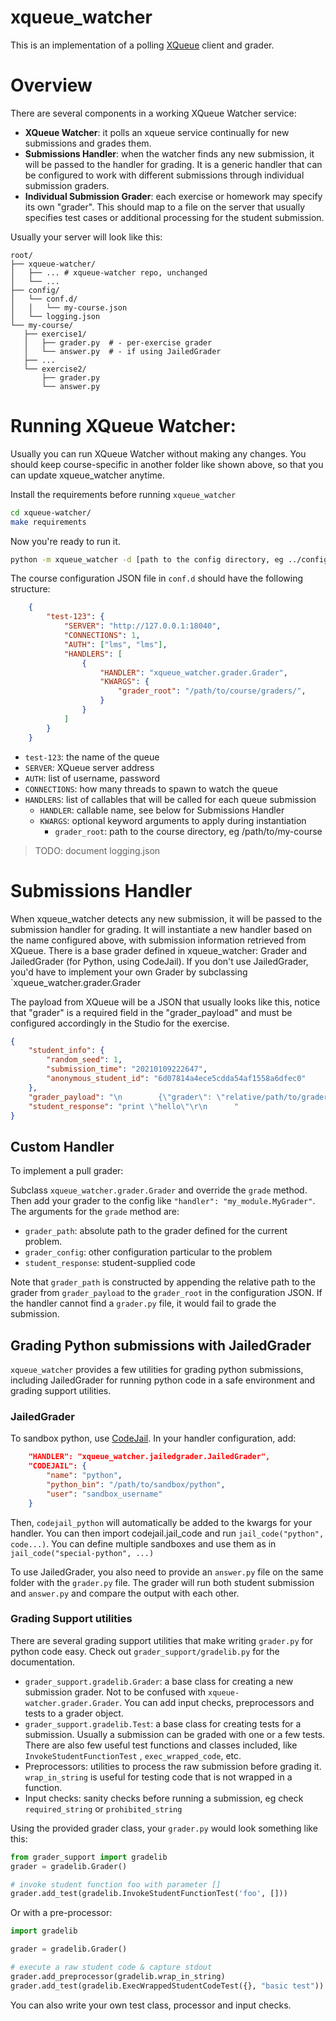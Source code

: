 xqueue_watcher
==========

This is an implementation of a polling [XQueue](https://github.com/edx/xqueue) client and grader.

Overview
========

There are several components in a working XQueue Watcher service:
- **XQueue Watcher**: it polls an xqueue service continually for new submissions and grades them.
- **Submissions Handler**: when the watcher finds any new submission, it will be passed to the handler for grading. It is a generic handler that can be configured to work with different submissions through individual submission graders.
- **Individual Submission Grader**: each exercise or homework may specify its own "grader". This should map to a file on the server that usually specifies test cases or additional processing for the student submission.

Usually your server will look like this:
```
root/
├── xqueue-watcher/
│   ├── ... # xqueue-watcher repo, unchanged
│   └── ...
├── config/
│   └── conf.d/
│   │   └── my-course.json
│   └── logging.json
└── my-course/
   ├── exercise1/
   │   ├── grader.py  # - per-exercise grader
   │   └── answer.py  # - if using JailedGrader
   ├── ...
   └── exercise2/
       ├── grader.py
       └── answer.py
```
Running XQueue Watcher:
======================

Usually you can run XQueue Watcher without making any changes. You should keep course-specific in another folder like shown above, so that you can update xqueue_watcher anytime.

Install the requirements before running `xqueue_watcher`
```bash
cd xqueue-watcher/
make requirements
```

Now you're ready to run it.
```bash
python -m xqueue_watcher -d [path to the config directory, eg ../config]
```

The course configuration JSON file in `conf.d` should have the following structure:
```json
    {
        "test-123": {
            "SERVER": "http://127.0.0.1:18040",
            "CONNECTIONS": 1,
            "AUTH": ["lms", "lms"],
            "HANDLERS": [
                {
                    "HANDLER": "xqueue_watcher.grader.Grader",
                    "KWARGS": {
                        "grader_root": "/path/to/course/graders/",
                    }
                }
            ]
        }
    }
```

* `test-123`: the name of the queue
* `SERVER`: XQueue server address
* `AUTH`: list of username, password
* `CONNECTIONS`: how many threads to spawn to watch the queue
* `HANDLERS`: list of callables that will be called for each queue submission
   * `HANDLER`: callable name, see below for Submissions Handler
   * `KWARGS`: optional keyword arguments to apply during instantiation
      * `grader_root`: path to the course directory, eg /path/to/my-course

> TODO: document logging.json

Submissions Handler
===================

When xqueue_watcher detects any new submission, it will be passed to the submission handler for grading. It will instantiate a new handler based on the name configured above, with submission information retrieved
from XQueue. There is a base grader defined in xqueue_watcher: Grader and JailedGrader (for Python, using CodeJail). If you don't use JailedGrader, you'd have to implement your own Grader by subclassing `xqueue_watcher.grader.Grader

The payload from XQueue will be a JSON that usually looks like this, notice that "grader" is a required field in the "grader_payload" and must be configured accordingly in the Studio for the exercise.
```json
{
    "student_info": {
        "random_seed": 1,
        "submission_time": "20210109222647",
        "anonymous_student_id": "6d07814a4ece5cdda54af1558a6dfec0"
    },
    "grader_payload": "\n        {\"grader\": \"relative/path/to/grader.py\"}\n      ",
    "student_response": "print \"hello\"\r\n      "
}
```

## Custom Handler
To implement a pull grader:

Subclass `xqueue_watcher.grader.Grader` and override the `grade` method. Then add your grader to the config like `"handler": "my_module.MyGrader"`. The arguments for the `grade` method are:
   * `grader_path`: absolute path to the grader defined for the current problem.
   * `grader_config`: other configuration particular to the problem
   * `student_response`: student-supplied code

Note that `grader_path` is constructed by appending the relative path to the grader from `grader_payload` to the `grader_root` in the configuration JSON. If the handler cannot find a `grader.py` file, it would fail to grade the submission.

## Grading Python submissions with JailedGrader

`xqueue_watcher` provides a few utilities for grading python submissions, including JailedGrader for running python code in a safe environment and grading support utilities.

### JailedGrader
To sandbox python, use [CodeJail](https://github.com/edx/codejail). In your handler configuration, add:
```json
    "HANDLER": "xqueue_watcher.jailedgrader.JailedGrader",
    "CODEJAIL": {
        "name": "python",
        "python_bin": "/path/to/sandbox/python",
        "user": "sandbox_username"
    }
```
Then, `codejail_python` will automatically be added to the kwargs for your handler. You can then import codejail.jail_code and run `jail_code("python", code...)`. You can define multiple sandboxes and use them as in `jail_code("special-python", ...)`

To use JailedGrader, you also need to provide an `answer.py` file on the same folder with the `grader.py` file. The grader will run both student submission and `answer.py` and compare the output with each other.

### Grading Support utilities
There are several grading support utilities that make writing `grader.py` for python code easy. Check out
`grader_support/gradelib.py` for the documentation.

- `grader_support.gradelib.Grader`: a base class for creating a new submission grader. Not to be confused with `xqueue-watcher.grader.Grader`. You can add input checks, preprocessors and tests to a grader object.
- `grader_support.gradelib.Test`: a base class for creating tests for a submission. Usually a submission can be graded with one or a few tests. There are also few useful test functions and classes included, like `InvokeStudentFunctionTest` , `exec_wrapped_code`, etc.
- Preprocessors: utilities to process the raw submission before grading it. `wrap_in_string` is useful for testing code that is not wrapped in a function.
- Input checks: sanity checks before running a submission, eg check `required_string` or `prohibited_string`

Using the provided grader class, your `grader.py` would look something like this:
```python
from grader_support import gradelib
grader = gradelib.Grader()

# invoke student function foo with parameter []
grader.add_test(gradelib.InvokeStudentFunctionTest('foo', []))
```

Or with a pre-processor:
```python
import gradelib

grader = gradelib.Grader()

# execute a raw student code & capture stdout
grader.add_preprocessor(gradelib.wrap_in_string)
grader.add_test(gradelib.ExecWrappedStudentCodeTest({}, "basic test"))
```

You can also write your own test class, processor and input checks.